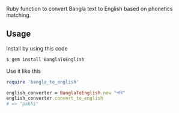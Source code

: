 Ruby function to convert Bangla text to English based on phonetics matching.


Usage
-----

Install by using this code

```bash
$ gem install BanglaToEnglish
```

Use it like this

```ruby
require 'bangla_to_english'

english_converter = BanglaToEnglish.new "পাখি"
english_converter.convert_to_english
# => "pakhi"
```